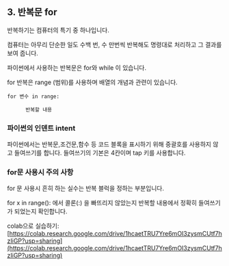 ## 3. 반복문 for

반복하기는 컴퓨터의 특기 중 하나입니다.

컴퓨터는 아무리 단순한 일도 수백 번, 수 만번씩 반복해도 명령대로 처리하고 그 결과를 보여 줍니다.

파이썬에서 사용하는 반복문은 for와 while 이 있습니다.

for 반복은 range (범위)를 사용하며 배열의 개념과 관련이 있습니다.
```
for 변수 in range:

      반복할 내용
```
### **파이썬의 인덴트 intent**

파이썬에서는 반복문,조건문,함수 등 코드 블록을 표시하기 위해 중괄호를 사용하지 않고 들여쓰기를 합니다. 들여쓰기의 기본은 4칸이며 tap 키를 사용합니다. 

### for문 사용시 주의 사항  

for 문 사용시 흔히 하는 실수는 반복 블럭을 정하는 부분입니다.

for x in range(): 에서 콜론(:) 을 빠뜨리지 않았는지
반복할 내용에서 정확히 들여쓰기가 되었는지 확인합니다.

colab으로 실습하기: [https://colab.research.google.com/drive/1hcaetTRU7Yre6mOI3zysmCUtf7hzIiGP?usp=sharing](https://colab.research.google.com/drive/1hcaetTRU7Yre6mOI3zysmCUtf7hzIiGP?usp=sharing)

